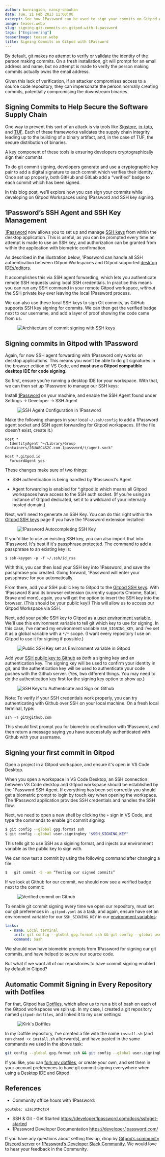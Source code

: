 ```yaml
---
author: burningion, nancy-chauhan
date: Tue, 21 Feb 2023 11:00:00
excerpt: See how 1Password can be used to sign your commits on Gitpod with SSH keys and biometric confirmation
image: teaser.webp
slug: signing-git-commits-on-gitpod-with-1-password
tags: ["Engineering"]
teaserImage: teaser.webp
title: Signing Commits on Gitpod with 1Password
---
```


<script context="module">
  export const prerender = true;
</script>

By default, git makes no attempt to verify or validate the identity of the person making commits. On a fresh installation, git will prompt for an email address and name, but no attempt is made to verify the person making commits actually owns the email address.

Given this lack of verification, if an attacker compromises access to a source code repository, they can impersonate the person normally creating commits, potentially compromising the downstream binaries.

## Signing Commits to Help Secure the Software Supply Chain

One way to prevent this sort of an attack is via tools like [Sigstore](https://docs.sigstore.dev/), [in-toto](https://in-toto.io/), and [TUF](https://theupdateframework.io/). Each of these frameworks validates the supply chain integrity leading up to the building of a binary artifact, and, in the case of TUF, the secure distribution of binaries.

A key component of these tools is ensuring developers cryptographically sign their commits.

To do git commit signing, developers generate and use a cryptographic key pair to add a digital signature to each commit which verifies their identity. Once set up properly, both GitHub and GitLab add a “verified” badge to each commit which has been signed.

In this blog post, we’ll explore how you can sign your commits while developing on Gitpod Workspaces using 1Password and SSH key signing.

## 1Password’s SSH Agent and SSH Key Management

[1Password](https://www.1password.com) now allows you to set up and manage [SSH keys](https://developer.1password.com/docs/ssh/) from within the desktop application. This is useful, as you can be prompted every time an attempt is made to use an SSH key, and authorization can be granted from within the application with biometric confirmation.

As described in the illustration below, 1Password can handle all SSH authentication between Gitpod Workspaces and Gitpod supported [desktop IDEs/editors](https://www.gitpod.io/docs/references/ides-and-editors).

It accomplishes this via SSH agent forwarding, which lets you authenticate remote SSH requests using local SSH credentials. In practice this means you can run any SSH command in your remote Gitpod workspace, _without_ the SSH private key ever leaving the local 1Password process.

We can also use these local SSH keys to sign Git commits, as GitHub supports SSH key signing for commits. We can then get the verified badge next to our username, and add a layer of proof showing the code came from us.

<figure class="flex flex-col items-center text-center">
  <img src="/images/blog/signing-git-commits-on-gitpod-with-1-password/architecture.webp" alt="Architecture of commit signing with SSH keys"  />
</figure>

## Signing commits in Gitpod with 1Password

Again, for now SSH agent forwarding with 1Password only works on desktop applications. This means you won’t be able to do git signatures in the browser edition of VS Code, and **must use a Gitpod compatible desktop IDE for code signing.**

So first, ensure you’re running a desktop IDE for your workspace. With that, we can then set up 1Password to manage our SSH keys:

Install [1Password](https://1password.com/downloads) on your machine, and enable the SSH Agent found under Settings -> Developer -> SSH Agent

<figure class="flex flex-col items-center text-center">
  <img src="/images/blog/signing-git-commits-on-gitpod-with-1-password/1password-ssh-agent.webp" alt="SSH Agent Configuration in 1Password"  />
</figure>

Make the following changes in your local `~/.ssh/config` to add a 1Password agent socket and SSH agent forwarding for Gitpod workspaces. (If the file doesn't exist, create it.)

```
Host *
  IdentityAgent "~/Library/Group Containers/2BUA8C4S2C.com.1password/t/agent.sock"

Host *.gitpod.io
  ForwardAgent yes
```

These changes make sure of two things:

- SSH authentication is being handled by 1Password's Agent

- Agent forwarding is enabled for \*.gitpod.io which means all Gitpod workspaces have access to the SSH auth socket. (If you’re using an instance of Gitpod dedicated, set it to a wildcard of your internally hosted domain.)

Next, we'll need to generate an SSH Key. You can do this right within the [Gitpod SSH keys](https://gitpod.io/keys) page if you have the 1Password extension installed:

<figure class="flex flex-col items-center text-center">
  <img src="/images/blog/signing-git-commits-on-gitpod-with-1-password/fill-ssh-key.webp" alt="1Password Autocompleting SSH Key"  />
</figure>

If you'd like to use an existing SSH key, you can also import that into 1Password. It's best if it's passphrase protected. The command to add a passphrase to an existing key is:

```
$ ssh-keygen -p -f ~/.ssh/id_rsa
```

With this, you can then load your SSH key into 1Password, and save the passphrase you created. Going forward, 1Password will enter your passphrase for you automatically.

From there, add your SSH public key to Gitpod to the [Gitpod SSH keys](https://gitpod.io/keys). With 1Password 8 and its browser extension (currently supports Chrome, Safari, Brave and more), again, you will get the option to insert the SSH key into the browser. (This should be your public key!) This will allow us to access our Gitpod Workspace via SSH.

Next, add your public SSH key to Gitpod as a [user environment variable](https://gitpod.io/user/variables). We'll use this environment variable to tell git which key to use for signing. In this case, I’ve named my environment variable `SSH_SIGNING_KEY`, and I’ve set it as a global variable with a `*/*` scope. (I want every repository I use on Gitpod to use it for signing if possible.)

<figure class="flex flex-col items-center text-center">
  <img src="/images/blog/signing-git-commits-on-gitpod-with-1-password/signing-key.webp" alt="Public SSH Key set as Environment variable in Gitpod"  />
</figure>

Add your [SSH public key to Github](https://github.com/settings/ssh/new) as _both_ a signing key and an authentication key. The signing key will be used to confirm your identity in git, and the authentication key will be used to authenticate your code pushes with the Github server. (Yes, two different things. You may need to do the authentication key first for the signing key option to show up.)

<figure class="flex flex-col items-center text-center">
  <img src="/images/blog/signing-git-commits-on-gitpod-with-1-password/add-ssh-keys-github.webp" alt="SSH Keys to Authenticate and Sign on Github"  />
</figure>

Note: To verify if your SSH credentials work properly, you can try authenticating with Github over SSH on your local machine. On a fresh local terminal, type:

`ssh -T git@github.com`

This should first prompt you for biometric confirmation with 1Password, and then return a message saying you have successfully authenticated with Github with your username.

## Signing your first commit in Gitpod

Open a project in a Gitpod workspace, and ensure it's open in VS Code Desktop.

When you open a workspace in VS Code Desktop, an SSH connection between VS Code desktop and Gitpod workspace should be established by the 1Password SSH Agent. If everything has been set correctly you should get a biometric prompt to login by touch key when opening the workspace. The 1Password application provides SSH credentials and handles the SSH flow.

Next, we need to open a new shell by clicking the `+` sign in VS Code, and type the commands to enable git commit signing:

```bash
$ git config --global gpg.format ssh
$ git config --global user.signingkey "$SSH_SIGNING_KEY"
```

This tells git to use SSH as a sigining format, and injects our environment variable as the public key to sign with.

We can now test a commit by using the following command after changing a file:

```bash
$	git commit -S -am “Testing our signed commits”
```

If we look at Github for our commit, we should now see a verified badge next to the commit:

<figure class="flex flex-col items-center text-center">
  <img src="/images/blog/signing-git-commits-on-gitpod-with-1-password/verified-commit.webp" alt="Verified commit on Github"  />
</figure>

To enable git commit signing every time we open our repository, must set our git preferences in `.gitpod.yaml` as a task, and again, ensure have set an environment variable for our `SSH_SIGNING_KEY` in our [environment variables](https://gitpod.io/variables):

```yaml
tasks:
  - name: Local terminal
	init: git config --global gpg.format ssh && git config --global user.signingkey "$SSH_SIGNING_KEY" && git config commit.gpgsign true --global
	command: bash
```

We should now have biometric prompts from 1Password for signing our git commits, and have helped to secure our source code.

But what if we want all of our repositories to have commit signing enabled by default in Gitpod?

## Automatic Commit Signing in Every Repository with Dotfiles

For that, Gitpod has [Dotfiles](https://www.gitpod.io/docs/configure/user-settings/dotfiles#dotfileshttps://www.gitpod.io/docs/configure/user-settings/dotfiles#dotfiles), which allow us to run a bit of bash on each of the Gitpod workspaces we spin up. In my case, I created a git repository named `gitpod-dotfiles`, and linked it to my user settings:

<figure class="flex flex-col items-center text-center">
  <img src="/images/blog/signing-git-commits-on-gitpod-with-1-password/dotfiles.webp" alt="Kirk's Dotfiles"  />
</figure>

In my Dotfile repository, I’ve created a file with the name `install.sh` (and run `chmod +x install.sh` afterwards), and have pasted in the same commands we used in the above task:

```bash
git config --global gpg.format ssh && git config --global user.signingkey "$SSH_SIGNING_KEY" && git config commit.gpgsign true --global
```

If you like, you can [fork my dotfiles](https://github.com/burningion/gitpod-dotfiles), or create your own, and set them in your account preferences to have git commit signing everywhere when using a Desktop IDE and Gitpod.

## References

- Community office hours with 1Password:

`youtube: u2aCOtMqtc4`

- SSH & Git - Get Started https://developer.1password.com/docs/ssh/get-started
- 1Password Developer Documentation https://developer.1password.com/

If you have any questions about setting this up, drop by [Gitpod’s community Discord server](https://www.gitpod.io/chat) or [1Password’s Developer Slack Community](https://join.slack.com/t/1password-devs/shared_invite/zt-1halo11ps-6o9pEv96xZ3LtX_VE0fJQA). We would love to hear your feedback in the Community.
